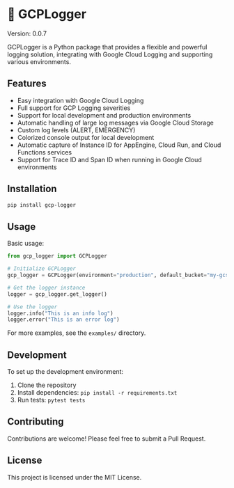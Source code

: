 # 💾 GCPLogger

Version: 0.0.7

GCPLogger is a Python package that provides a flexible and powerful logging solution, integrating with Google Cloud Logging and supporting various environments.

## Features

- Easy integration with Google Cloud Logging
- Full support for GCP Logging severities
- Support for local development and production environments
- Automatic handling of large log messages via Google Cloud Storage
- Custom log levels (ALERT, EMERGENCY)
- Colorized console output for local development
- Automatic capture of Instance ID for AppEngine, Cloud Run, and Cloud Functions services
- Support for Trace ID and Span ID when running in Google Cloud environments

## Installation

```bash
pip install gcp-logger
```

## Usage

Basic usage:

```python
from gcp_logger import GCPLogger

# Initialize GCPLogger
gcp_logger = GCPLogger(environment="production", default_bucket="my-gcs-bucket")

# Get the logger instance
logger = gcp_logger.get_logger()

# Use the logger
logger.info("This is an info log")
logger.error("This is an error log")
```

For more examples, see the `examples/` directory.

## Development

To set up the development environment:

1. Clone the repository
2. Install dependencies: `pip install -r requirements.txt`
3. Run tests: `pytest tests`

## Contributing

Contributions are welcome! Please feel free to submit a Pull Request.

## License

This project is licensed under the MIT License.
